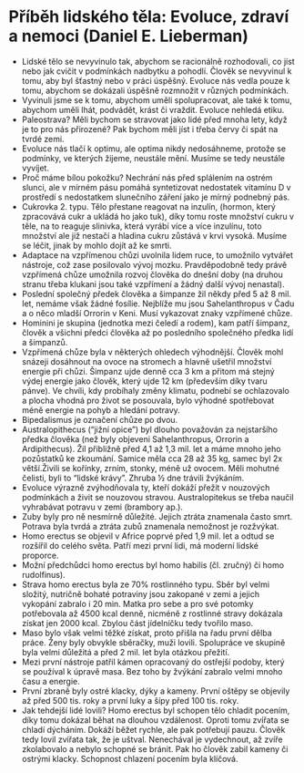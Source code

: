 # Příběh lidského těla: Evoluce, zdraví a nemoci (Daniel E. Lieberman)
* Lidské tělo se nevyvinulo tak, abychom se racionálně rozhodovali, co jíst nebo jak cvičit v podmínkách nadbytku a pohodlí. Člověk se nevyvinul k tomu, aby byl šťastný nebo v práci úspěšný. Evoluce nás vedla pouze k tomu, abychom se dokázali úspěšně rozmnožit v různých podmínkách.
* Vyvinuli jsme se k tomu, abychom uměli spolupracovat, ale také k tomu, abychom uměli lhát, podvádět, krást či vraždit. Evoluce nehledá etiku.
* Paleostrava? Měli bychom se stravovat jako lidé před mnoha lety, když je to pro nás přirozené? Pak bychom měli jíst i třeba červy či spát na tvrdé zemi.
* Evoluce nás tlačí k optimu, ale optima nikdy nedosáhneme, protože se podmínky, ve kterých žijeme, neustále mění. Musíme se tedy neustále vyvíjet.
* Proč máme bílou pokožku? Nechrání nás před splálením na ostrém slunci, ale v mírném pásu pomáhá syntetizovat nedostatek vitamínu D v prostředí s nedostatkem slunečního záření jako je mírný podnebný pás.
* Cukrovka 2. typu. Tělo přestane reagovat na inzulín, (hormon, který zpracovává cukr a ukládá ho jako tuk), díky tomu roste množství cukru v těle, na to reaguje slinivka, která vyrábí více a více inzulínu, toto množství ale již nestačí a hladina cukru zůstává v krvi vysoká. Musíme se léčit, jinak by mohlo dojít až ke smrti.
* Adaptace na vzpřímenou chůzi uvolnila lidem ruce, to umožnilo vytvářet nástroje, což zase posilovalo vývoj mozku. Pravděpodobně tedy právě vzpřímená chůze umožnila rozvoj člověka do dnešní doby (na druhou stranu třeba klukani jsou také vzpřímení a žádný další vývoj nenastal).
* Poslední společný předek člověka a šimpanze žil někdy před 5 až 8 mil. let, nemáme však žádné fosílie. Nejblíže mu jsou Sahelanthropus v Čadu a o něco mladší Orrorin v Keni. Musí vykazovat znaky vzpřímené chůze.
* Hominini je skupina (jednotka mezi čeledí a rodem), kam patří šimpanz, člověk a všichni předci člověka až po posledního společného předka lidí a šimpanzů.
* Vzpřímená chůze byla v některých ohledech výhodnější. Člověk mohl snázeji dosáhnout na ovoce na stromech a hlavně ušetřil množství energie při chůzi. Šimpanz ujde denně cca 3 km a přitom má stejný výdej energie jako člověk, který ujde 12 km (především díky tvaru pánve). Ve chvíli, kdy probíhaly změny klimatu, podnebí se ochlazovalo a plocha vhodná pro život se posouvala, bylo výhodné spotřebovat méně energie na pohyb a hledání potravy. 
* Bipedalismus je označení chůze po dvou.
* Australopithecus (“jižní opice”) byl dlouho považován za nejstaršího předka člověka (než byly objeveni Sahelanthropus, Orrorin a Ardipithecus). Žil přibližně před 4,1 až 1,3 mil. let a máme mnoho jeho pozůstatků ke zkoumání. Samice měla cca 28 až 35 kg, samec byl 2x větší.Živili se kořínky, zrním, stonky, méně už ovocem. Měli mohutné čelisti, byli to “lidské krávy”. Zhruba ½ dne trávili žvýkáním.
* Evoluce výrazně zvýhodňovala ty, kteří dokáží přežít v nouzových podmínkách a živit se nouzovou stravou. Australopitekus se třeba naučil vyhrabávat potravu v zemi (brambory ap.).
* Zuby byly pro ně nesmírně důležité. Jejich ztráta znamenala často smrt. Potrava byla tvrdá a ztráta zubů znamenala nemožnost je rozžvýkat.
* Homo erectus se objevil v Africe poprvé před 1,9 mil. let a odtud se rozšířil do celého světa. Patří mezi první lidi, má moderní lidské proporce.
* Možní předchůdci homo erectus byl homo habilis (čl. zručný) či homo rudolfinus).
* Strava homo erectus byla ze 70% rostlinného typu. Sběr byl velmi složitý, nutričně bohaté potraviny jsou zakopané v zemi a jejich vykopání zabralo i 20 min. Matka pro sebe a pro své potomky potřebovala až 4500 kcal denně, nicméně z rostlinné stravy dokázala získat jen 2000 kcal. Zbylou část jídelníčku tedy tvořilo maso. 
* Maso bylo však velmi těžké získat, proto přišla na řadu první dělba práce. Ženy byly obvykle sběračky, muži lovili. Spolupráce ve skupině byla velmi důležitá a před 2 mil. let byla otázkou přežití.
* Mezi první nástroje patřil kámen opracovaný do ostřejší podoby, který se používal k úpravě masa. Bez toho by žvýkání zabralo velmi mnoho času a energie.
* První zbraně byly ostré klacky, dýky a kameny. První oštěpy se objevily až před 500 tis. roky a první luky a šípy před 100 tis. roky. 
* Jak tehdejší lidé lovili? Homo erectus byl schopen tělo chladit pocením, díky tomu dokázal běhat na dlouhou vzdálenost. Oproti tomu zvířata se chladí dýcháním. Dokáží běžet rychle, ale pak potřebují pauzu. Člověk tedy lovil zvířata tak, že je uštval. Nenechával je vydechnout, až zvíře zkolabovalo a nebylo schopné se bránit. Pak ho člověk zabil kameny či ostrými klacky. Schopnost chlazení pocením byla klíčová.
